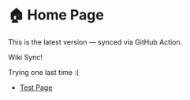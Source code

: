 # 🏠 Home Page

This is the latest version — synced via GitHub Action.

Wiki Sync!

Trying one last time :(

- [Test Page](Test-Page)
